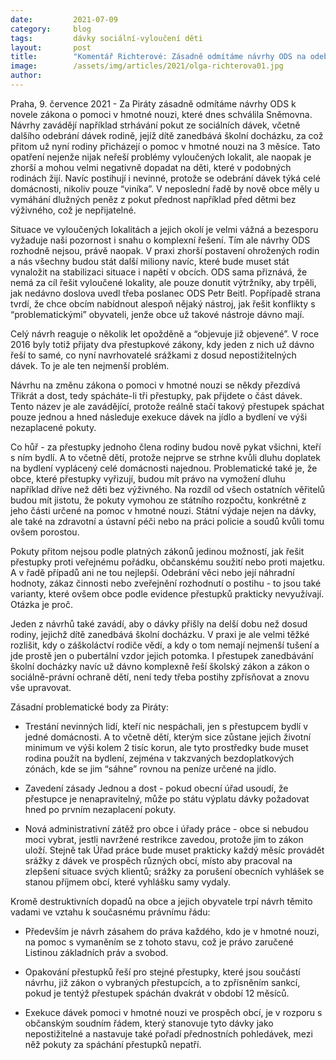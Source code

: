 ```yaml
---
date:         2021-07-09
category:     blog
tags:         dávky sociální-vyloučení děti
layout:       post
title:        "Komentář Richterové: Zásadně odmítáme návrhy ODS na odebírání dávek. Ohrožují děti ze sociálně slabších rodin, postihují i nevinné a vyostří napětí ve vyloučených lokalitách"
image:        /assets/img/articles/2021/olga-richterova01.jpg
author:       
---
```



Praha, 9. července 2021 - Za Piráty zásadně odmítáme návrhy ODS k novele zákona o pomoci v hmotné nouzi, které dnes schválila Sněmovna. Návrhy zavádějí například strhávání pokut ze sociálních dávek, včetně dalšího odebrání dávek rodině, jejíž dítě zanedbává školní docházku, za což přitom už nyní rodiny přicházejí o pomoc v hmotné nouzi na 3 měsíce. Tato opatření nejenže nijak neřeší problémy vyloučených lokalit, ale naopak je zhorší a mohou velmi negativně dopadat na děti, které v podobných rodinách žijí. Navíc postihují i nevinné, protože se odebrání dávek týká celé domácnosti, nikoliv pouze “viníka”. V neposlední řadě by nově obce měly u vymáhání dlužných peněz z pokut přednost například před dětmi bez výživného, což je nepřijatelné.

Situace ve vyloučených lokalitách a jejich okolí je velmi vážná a bezesporu vyžaduje naši pozornost i snahu o komplexní řešení. Tím ale návrhy ODS rozhodně nejsou, právě naopak. V praxi zhorší postavení ohrožených rodin a nás všechny budou stát další miliony navíc, které bude muset stát vynaložit na stabilizaci situace i napětí v obcích. ODS sama přiznává, že nemá za cíl řešit vyloučené lokality, ale pouze donutit výtržníky, aby trpěli, jak nedávno doslova uvedl třeba poslanec ODS Petr Beitl. Popřípadě strana tvrdí, že chce obcím nabídnout alespoň nějaký nástroj, jak řešit konflikty s “problematickými” obyvateli, jenže obce už takové nástroje dávno mají.

Celý návrh reaguje o několik let opožděně a “objevuje již objevené”. V roce 2016 byly totiž přijaty dva přestupkové zákony, kdy jeden z nich už dávno řeší to samé, co nyní navrhovatelé srážkami z dosud nepostižitelných dávek. To je ale ten nejmenší problém.

Návrhu na změnu zákona o pomoci v hmotné nouzi se někdy přezdívá Třikrát a dost, tedy spácháte-li tři přestupky, pak přijdete o část dávek. Tento název je ale zavádějící, protože reálně stačí takový přestupek spáchat pouze jednou a hned následuje exekuce dávek na jídlo a bydlení ve výši nezaplacené pokuty. 

Co hůř - za přestupky jednoho člena rodiny budou nově pykat všichni, kteří s ním bydlí. A to včetně dětí, protože nejprve se strhne kvůli dluhu doplatek na bydlení vyplácený celé domácnosti najednou. Problematické také je, že obce, které přestupky vyřizují, budou mít právo na vymožení dluhu například dříve než děti bez výživného. Na rozdíl od všech ostatních věřitelů budou mít jistotu, že pokuty vymohou ze státního rozpočtu, konkrétně z jeho části určené na pomoc v hmotné nouzi. Státní výdaje nejen na dávky, ale také na zdravotní a ústavní péči nebo na práci policie a soudů kvůli tomu ovšem porostou. 

Pokuty přitom nejsou podle platných zákonů jedinou možností, jak řešit přestupky proti veřejnému pořádku, občanskému soužití nebo proti majetku. A v řadě případů ani ne tou nejlepší. Odebrání věci nebo její náhradní hodnoty, zákaz činnosti nebo zveřejnění rozhodnutí o postihu - to jsou také varianty, které ovšem obce podle evidence přestupků prakticky nevyužívají. Otázka je proč.

Jeden z návrhů také zavádí, aby o dávky přišly na delší dobu než dosud rodiny, jejichž dítě zanedbává školní docházku. V praxi je ale velmi těžké rozlišit, kdy o záškoláctví rodiče vědí, a kdy o tom nemají nejmenší tušení a jde prostě jen o pubertální vzdor jejich potomka. I přestupek zanedbávání školní docházky navíc už dávno komplexně řeší školský zákon a zákon o sociálně-právní ochraně dětí, není tedy třeba postihy zpřísňovat a znovu vše upravovat.

Zásadní problematické body za Piráty:
- Trestání nevinných lidí, kteří nic nespáchali, jen s přestupcem bydlí v jedné domácnosti. A to včetně dětí, kterým sice zůstane jejich životní minimum ve výši kolem 2 tisíc korun, ale tyto prostředky bude muset rodina použít na bydlení, zejména v takzvaných bezdoplatkových zónách, kde se jim “sáhne” rovnou na peníze určené na jídlo. 

- Zavedení zásady Jednou a dost - pokud obecní úřad usoudí, že přestupce je nenapravitelný, může po státu výplatu dávky požadovat hned po prvním nezaplacení pokuty.

- Nová administrativní zátěž pro obce i úřady práce - obce si nebudou moci vybrat, jestli navržené restrikce zavedou, protože jim to zákon uloží. Stejně tak Úřad práce bude muset prakticky každý měsíc provádět srážky z dávek ve prospěch různých obcí, místo aby pracoval na zlepšení situace svých klientů; srážky za porušení obecních vyhlášek se stanou příjmem obcí, které vyhlášku samy vydaly.

Kromě destruktivních dopadů na obce a jejich obyvatele trpí návrh těmito vadami ve vztahu k současnému právnímu řádu:
- Především je návrh zásahem do práva každého, kdo je v hmotné nouzi, na pomoc s vymaněním se z tohoto stavu, což je právo zaručené Listinou základních práv a svobod. 

- Opakování přestupků řeší pro stejné přestupky, které jsou součástí návrhu, již zákon o vybraných přestupcích, a to zpřísněním sankcí, pokud je tentýž přestupek spáchán dvakrát v období 12 měsíců. 

- Exekuce dávek pomoci v hmotné nouzi ve prospěch obcí, je v rozporu s občanským soudním řádem, který stanovuje tyto dávky jako nepostižitelné a nastavuje také pořadí přednostních pohledávek, mezi něž pokuty za spáchání přestupků nepatří. 
